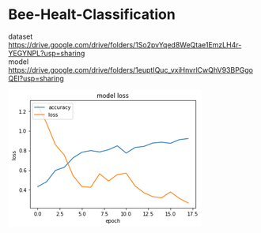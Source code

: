 # Bee-Healt-Classification
dataset https://drive.google.com/drive/folders/1So2pvYqed8WeQtae1EmzLH4r-YEGYNPL?usp=sharing                                                           
model  https://drive.google.com/drive/folders/1euptIQuc_vxiHnvrlCwQhV93BPGgoQEl?usp=sharing


![alt text](https://github.com/sutirath/Bee-Healt-Classification/blob/master/result.png)

